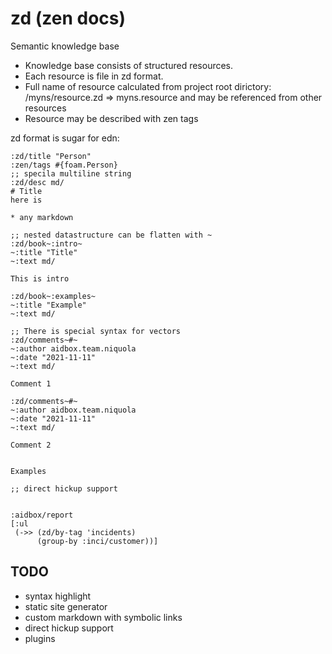 # zd (zen docs)

Semantic knowledge base


* Knowledge base consists of structured resources.
* Each resource is file in zd format.
* Full name of resource calculated from project root dirictory: /myns/resource.zd => myns.resource
and may be referenced from other resources
* Resource may be described with zen tags


zd format is sugar for edn:

```edn
:zd/title "Person"
:zen/tags #{foam.Person}
;; specila multiline string
:zd/desc md/
# Title
here is 

* any markdown

;; nested datastructure can be flatten with ~
:zd/book~:intro~
~:title "Title"
~:text md/

This is intro

:zd/book~:examples~
~:title "Example"
~:text md/

;; There is special syntax for vectors
:zd/comments~#~
~:author aidbox.team.niquola
~:date "2021-11-11"
~:text md/

Comment 1

:zd/comments~#~
~:author aidbox.team.niquola
~:date "2021-11-11"
~:text md/

Comment 2


Examples

;; direct hickup support


:aidbox/report
[:ul
 (->> (zd/by-tag 'incidents)
      (group-by :inci/customer))]
```

## TODO

* syntax highlight
* static site generator
* custom markdown with symbolic links
* direct hickup support
* plugins
